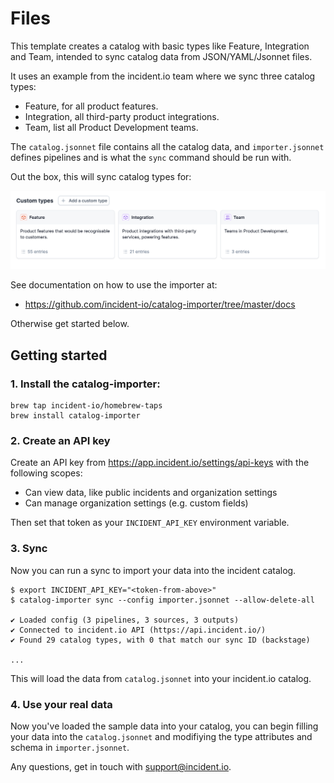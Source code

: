 # Files

This template creates a catalog with basic types like Feature, Integration and
Team, intended to sync catalog data from JSON/YAML/Jsonnet files.

It uses an example from the incident.io team where we sync three catalog types:

- Feature, for all product features.
- Integration, all third-party product integrations.
- Team, list all Product Development teams.

The `catalog.jsonnet` file contains all the catalog data, and `importer.jsonnet`
defines pipelines and is what the `sync` command should be run with.

Out the box, this will sync catalog types for:

![Backstage catalog types created by this config](dashboard.png)

See documentation on how to use the importer at:

- https://github.com/incident-io/catalog-importer/tree/master/docs

Otherwise get started below.

## Getting started

### 1. Install the catalog-importer:

```console
brew tap incident-io/homebrew-taps
brew install catalog-importer
```

### 2. Create an API key

Create an API key from https://app.incident.io/settings/api-keys with the
following scopes:

- Can view data, like public incidents and organization settings
- Can manage organization settings (e.g. custom fields)

Then set that token as your `INCIDENT_API_KEY` environment variable.

### 3. Sync

Now you can run a sync to import your data into the incident catalog.

```console
$ export INCIDENT_API_KEY="<token-from-above>"
$ catalog-importer sync --config importer.jsonnet --allow-delete-all

✔ Loaded config (3 pipelines, 3 sources, 3 outputs)
✔ Connected to incident.io API (https://api.incident.io/)
✔ Found 29 catalog types, with 0 that match our sync ID (backstage)

...
```

This will load the data from `catalog.jsonnet` into your incident.io catalog.

### 4. Use your real data

Now you've loaded the sample data into your catalog, you can begin filling your
data into the `catalog.jsonnet` and modifiying the type attributes and schema in
`importer.jsonnet`.

Any questions, get in touch with support@incident.io.
